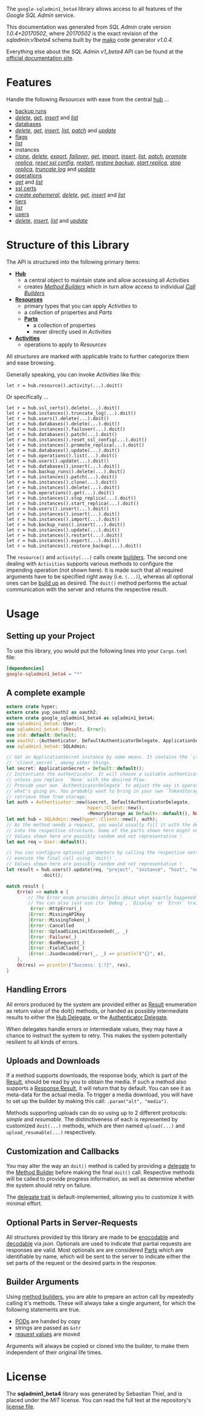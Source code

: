 <!---
DO NOT EDIT !
This file was generated automatically from 'src/mako/api/README.md.mako'
DO NOT EDIT !
-->
The `google-sqladmin1_beta4` library allows access to all features of the *Google SQL Admin* service.

This documentation was generated from *SQL Admin* crate version *1.0.4+20170502*, where *20170502* is the exact revision of the *sqladmin:v1beta4* schema built by the [mako](http://www.makotemplates.org/) code generator *v1.0.4*.

Everything else about the *SQL Admin* *v1_beta4* API can be found at the
[official documentation site](https://cloud.google.com/sql/docs/reference/latest).
# Features

Handle the following *Resources* with ease from the central [hub](https://docs.rs/google-sqladmin1_beta4/1.0.4+20170502/google_sqladmin1_beta4/struct.SQLAdmin.html) ... 

* [backup runs](https://docs.rs/google-sqladmin1_beta4/1.0.4+20170502/google_sqladmin1_beta4/struct.BackupRun.html)
 * [*delete*](https://docs.rs/google-sqladmin1_beta4/1.0.4+20170502/google_sqladmin1_beta4/struct.BackupRunDeleteCall.html), [*get*](https://docs.rs/google-sqladmin1_beta4/1.0.4+20170502/google_sqladmin1_beta4/struct.BackupRunGetCall.html), [*insert*](https://docs.rs/google-sqladmin1_beta4/1.0.4+20170502/google_sqladmin1_beta4/struct.BackupRunInsertCall.html) and [*list*](https://docs.rs/google-sqladmin1_beta4/1.0.4+20170502/google_sqladmin1_beta4/struct.BackupRunListCall.html)
* [databases](https://docs.rs/google-sqladmin1_beta4/1.0.4+20170502/google_sqladmin1_beta4/struct.Database.html)
 * [*delete*](https://docs.rs/google-sqladmin1_beta4/1.0.4+20170502/google_sqladmin1_beta4/struct.DatabaseDeleteCall.html), [*get*](https://docs.rs/google-sqladmin1_beta4/1.0.4+20170502/google_sqladmin1_beta4/struct.DatabaseGetCall.html), [*insert*](https://docs.rs/google-sqladmin1_beta4/1.0.4+20170502/google_sqladmin1_beta4/struct.DatabaseInsertCall.html), [*list*](https://docs.rs/google-sqladmin1_beta4/1.0.4+20170502/google_sqladmin1_beta4/struct.DatabaseListCall.html), [*patch*](https://docs.rs/google-sqladmin1_beta4/1.0.4+20170502/google_sqladmin1_beta4/struct.DatabasePatchCall.html) and [*update*](https://docs.rs/google-sqladmin1_beta4/1.0.4+20170502/google_sqladmin1_beta4/struct.DatabaseUpdateCall.html)
* [flags](https://docs.rs/google-sqladmin1_beta4/1.0.4+20170502/google_sqladmin1_beta4/struct.Flag.html)
 * [*list*](https://docs.rs/google-sqladmin1_beta4/1.0.4+20170502/google_sqladmin1_beta4/struct.FlagListCall.html)
* instances
 * [*clone*](https://docs.rs/google-sqladmin1_beta4/1.0.4+20170502/google_sqladmin1_beta4/struct.InstanceCloneCall.html), [*delete*](https://docs.rs/google-sqladmin1_beta4/1.0.4+20170502/google_sqladmin1_beta4/struct.InstanceDeleteCall.html), [*export*](https://docs.rs/google-sqladmin1_beta4/1.0.4+20170502/google_sqladmin1_beta4/struct.InstanceExportCall.html), [*failover*](https://docs.rs/google-sqladmin1_beta4/1.0.4+20170502/google_sqladmin1_beta4/struct.InstanceFailoverCall.html), [*get*](https://docs.rs/google-sqladmin1_beta4/1.0.4+20170502/google_sqladmin1_beta4/struct.InstanceGetCall.html), [*import*](https://docs.rs/google-sqladmin1_beta4/1.0.4+20170502/google_sqladmin1_beta4/struct.InstanceImportCall.html), [*insert*](https://docs.rs/google-sqladmin1_beta4/1.0.4+20170502/google_sqladmin1_beta4/struct.InstanceInsertCall.html), [*list*](https://docs.rs/google-sqladmin1_beta4/1.0.4+20170502/google_sqladmin1_beta4/struct.InstanceListCall.html), [*patch*](https://docs.rs/google-sqladmin1_beta4/1.0.4+20170502/google_sqladmin1_beta4/struct.InstancePatchCall.html), [*promote replica*](https://docs.rs/google-sqladmin1_beta4/1.0.4+20170502/google_sqladmin1_beta4/struct.InstancePromoteReplicaCall.html), [*reset ssl config*](https://docs.rs/google-sqladmin1_beta4/1.0.4+20170502/google_sqladmin1_beta4/struct.InstanceResetSslConfigCall.html), [*restart*](https://docs.rs/google-sqladmin1_beta4/1.0.4+20170502/google_sqladmin1_beta4/struct.InstanceRestartCall.html), [*restore backup*](https://docs.rs/google-sqladmin1_beta4/1.0.4+20170502/google_sqladmin1_beta4/struct.InstanceRestoreBackupCall.html), [*start replica*](https://docs.rs/google-sqladmin1_beta4/1.0.4+20170502/google_sqladmin1_beta4/struct.InstanceStartReplicaCall.html), [*stop replica*](https://docs.rs/google-sqladmin1_beta4/1.0.4+20170502/google_sqladmin1_beta4/struct.InstanceStopReplicaCall.html), [*truncate log*](https://docs.rs/google-sqladmin1_beta4/1.0.4+20170502/google_sqladmin1_beta4/struct.InstanceTruncateLogCall.html) and [*update*](https://docs.rs/google-sqladmin1_beta4/1.0.4+20170502/google_sqladmin1_beta4/struct.InstanceUpdateCall.html)
* [operations](https://docs.rs/google-sqladmin1_beta4/1.0.4+20170502/google_sqladmin1_beta4/struct.Operation.html)
 * [*get*](https://docs.rs/google-sqladmin1_beta4/1.0.4+20170502/google_sqladmin1_beta4/struct.OperationGetCall.html) and [*list*](https://docs.rs/google-sqladmin1_beta4/1.0.4+20170502/google_sqladmin1_beta4/struct.OperationListCall.html)
* [ssl certs](https://docs.rs/google-sqladmin1_beta4/1.0.4+20170502/google_sqladmin1_beta4/struct.SslCert.html)
 * [*create ephemeral*](https://docs.rs/google-sqladmin1_beta4/1.0.4+20170502/google_sqladmin1_beta4/struct.SslCertCreateEphemeralCall.html), [*delete*](https://docs.rs/google-sqladmin1_beta4/1.0.4+20170502/google_sqladmin1_beta4/struct.SslCertDeleteCall.html), [*get*](https://docs.rs/google-sqladmin1_beta4/1.0.4+20170502/google_sqladmin1_beta4/struct.SslCertGetCall.html), [*insert*](https://docs.rs/google-sqladmin1_beta4/1.0.4+20170502/google_sqladmin1_beta4/struct.SslCertInsertCall.html) and [*list*](https://docs.rs/google-sqladmin1_beta4/1.0.4+20170502/google_sqladmin1_beta4/struct.SslCertListCall.html)
* [tiers](https://docs.rs/google-sqladmin1_beta4/1.0.4+20170502/google_sqladmin1_beta4/struct.Tier.html)
 * [*list*](https://docs.rs/google-sqladmin1_beta4/1.0.4+20170502/google_sqladmin1_beta4/struct.TierListCall.html)
* [users](https://docs.rs/google-sqladmin1_beta4/1.0.4+20170502/google_sqladmin1_beta4/struct.User.html)
 * [*delete*](https://docs.rs/google-sqladmin1_beta4/1.0.4+20170502/google_sqladmin1_beta4/struct.UserDeleteCall.html), [*insert*](https://docs.rs/google-sqladmin1_beta4/1.0.4+20170502/google_sqladmin1_beta4/struct.UserInsertCall.html), [*list*](https://docs.rs/google-sqladmin1_beta4/1.0.4+20170502/google_sqladmin1_beta4/struct.UserListCall.html) and [*update*](https://docs.rs/google-sqladmin1_beta4/1.0.4+20170502/google_sqladmin1_beta4/struct.UserUpdateCall.html)




# Structure of this Library

The API is structured into the following primary items:

* **[Hub](https://docs.rs/google-sqladmin1_beta4/1.0.4+20170502/google_sqladmin1_beta4/struct.SQLAdmin.html)**
    * a central object to maintain state and allow accessing all *Activities*
    * creates [*Method Builders*](https://docs.rs/google-sqladmin1_beta4/1.0.4+20170502/google_sqladmin1_beta4/trait.MethodsBuilder.html) which in turn
      allow access to individual [*Call Builders*](https://docs.rs/google-sqladmin1_beta4/1.0.4+20170502/google_sqladmin1_beta4/trait.CallBuilder.html)
* **[Resources](https://docs.rs/google-sqladmin1_beta4/1.0.4+20170502/google_sqladmin1_beta4/trait.Resource.html)**
    * primary types that you can apply *Activities* to
    * a collection of properties and *Parts*
    * **[Parts](https://docs.rs/google-sqladmin1_beta4/1.0.4+20170502/google_sqladmin1_beta4/trait.Part.html)**
        * a collection of properties
        * never directly used in *Activities*
* **[Activities](https://docs.rs/google-sqladmin1_beta4/1.0.4+20170502/google_sqladmin1_beta4/trait.CallBuilder.html)**
    * operations to apply to *Resources*

All *structures* are marked with applicable traits to further categorize them and ease browsing.

Generally speaking, you can invoke *Activities* like this:

```Rust,ignore
let r = hub.resource().activity(...).doit()
```

Or specifically ...

```ignore
let r = hub.ssl_certs().delete(...).doit()
let r = hub.instances().truncate_log(...).doit()
let r = hub.users().delete(...).doit()
let r = hub.databases().delete(...).doit()
let r = hub.instances().failover(...).doit()
let r = hub.databases().patch(...).doit()
let r = hub.instances().reset_ssl_config(...).doit()
let r = hub.instances().promote_replica(...).doit()
let r = hub.databases().update(...).doit()
let r = hub.operations().list(...).doit()
let r = hub.users().update(...).doit()
let r = hub.databases().insert(...).doit()
let r = hub.backup_runs().delete(...).doit()
let r = hub.instances().patch(...).doit()
let r = hub.instances().clone(...).doit()
let r = hub.instances().delete(...).doit()
let r = hub.operations().get(...).doit()
let r = hub.instances().stop_replica(...).doit()
let r = hub.instances().start_replica(...).doit()
let r = hub.users().insert(...).doit()
let r = hub.instances().insert(...).doit()
let r = hub.instances().import(...).doit()
let r = hub.backup_runs().insert(...).doit()
let r = hub.instances().update(...).doit()
let r = hub.instances().restart(...).doit()
let r = hub.instances().export(...).doit()
let r = hub.instances().restore_backup(...).doit()
```

The `resource()` and `activity(...)` calls create [builders][builder-pattern]. The second one dealing with `Activities` 
supports various methods to configure the impending operation (not shown here). It is made such that all required arguments have to be 
specified right away (i.e. `(...)`), whereas all optional ones can be [build up][builder-pattern] as desired.
The `doit()` method performs the actual communication with the server and returns the respective result.

# Usage

## Setting up your Project

To use this library, you would put the following lines into your `Cargo.toml` file:

```toml
[dependencies]
google-sqladmin1_beta4 = "*"
```

## A complete example

```Rust
extern crate hyper;
extern crate yup_oauth2 as oauth2;
extern crate google_sqladmin1_beta4 as sqladmin1_beta4;
use sqladmin1_beta4::User;
use sqladmin1_beta4::{Result, Error};
use std::default::Default;
use oauth2::{Authenticator, DefaultAuthenticatorDelegate, ApplicationSecret, MemoryStorage};
use sqladmin1_beta4::SQLAdmin;

// Get an ApplicationSecret instance by some means. It contains the `client_id` and 
// `client_secret`, among other things.
let secret: ApplicationSecret = Default::default();
// Instantiate the authenticator. It will choose a suitable authentication flow for you, 
// unless you replace  `None` with the desired Flow.
// Provide your own `AuthenticatorDelegate` to adjust the way it operates and get feedback about 
// what's going on. You probably want to bring in your own `TokenStorage` to persist tokens and
// retrieve them from storage.
let auth = Authenticator::new(&secret, DefaultAuthenticatorDelegate,
                              hyper::Client::new(),
                              <MemoryStorage as Default>::default(), None);
let mut hub = SQLAdmin::new(hyper::Client::new(), auth);
// As the method needs a request, you would usually fill it with the desired information
// into the respective structure. Some of the parts shown here might not be applicable !
// Values shown here are possibly random and not representative !
let mut req = User::default();

// You can configure optional parameters by calling the respective setters at will, and
// execute the final call using `doit()`.
// Values shown here are possibly random and not representative !
let result = hub.users().update(req, "project", "instance", "host", "name")
             .doit();

match result {
    Err(e) => match e {
        // The Error enum provides details about what exactly happened.
        // You can also just use its `Debug`, `Display` or `Error` traits
         Error::HttpError(_)
        |Error::MissingAPIKey
        |Error::MissingToken(_)
        |Error::Cancelled
        |Error::UploadSizeLimitExceeded(_, _)
        |Error::Failure(_)
        |Error::BadRequest(_)
        |Error::FieldClash(_)
        |Error::JsonDecodeError(_, _) => println!("{}", e),
    },
    Ok(res) => println!("Success: {:?}", res),
}

```
## Handling Errors

All errors produced by the system are provided either as [Result](https://docs.rs/google-sqladmin1_beta4/1.0.4+20170502/google_sqladmin1_beta4/enum.Result.html) enumeration as return value of 
the doit() methods, or handed as possibly intermediate results to either the 
[Hub Delegate](https://docs.rs/google-sqladmin1_beta4/1.0.4+20170502/google_sqladmin1_beta4/trait.Delegate.html), or the [Authenticator Delegate](https://docs.rs/yup-oauth2/*/yup_oauth2/trait.AuthenticatorDelegate.html).

When delegates handle errors or intermediate values, they may have a chance to instruct the system to retry. This 
makes the system potentially resilient to all kinds of errors.

## Uploads and Downloads
If a method supports downloads, the response body, which is part of the [Result](https://docs.rs/google-sqladmin1_beta4/1.0.4+20170502/google_sqladmin1_beta4/enum.Result.html), should be
read by you to obtain the media.
If such a method also supports a [Response Result](https://docs.rs/google-sqladmin1_beta4/1.0.4+20170502/google_sqladmin1_beta4/trait.ResponseResult.html), it will return that by default.
You can see it as meta-data for the actual media. To trigger a media download, you will have to set up the builder by making
this call: `.param("alt", "media")`.

Methods supporting uploads can do so using up to 2 different protocols: 
*simple* and *resumable*. The distinctiveness of each is represented by customized 
`doit(...)` methods, which are then named `upload(...)` and `upload_resumable(...)` respectively.

## Customization and Callbacks

You may alter the way an `doit()` method is called by providing a [delegate](https://docs.rs/google-sqladmin1_beta4/1.0.4+20170502/google_sqladmin1_beta4/trait.Delegate.html) to the 
[Method Builder](https://docs.rs/google-sqladmin1_beta4/1.0.4+20170502/google_sqladmin1_beta4/trait.CallBuilder.html) before making the final `doit()` call. 
Respective methods will be called to provide progress information, as well as determine whether the system should 
retry on failure.

The [delegate trait](https://docs.rs/google-sqladmin1_beta4/1.0.4+20170502/google_sqladmin1_beta4/trait.Delegate.html) is default-implemented, allowing you to customize it with minimal effort.

## Optional Parts in Server-Requests

All structures provided by this library are made to be [enocodable](https://docs.rs/google-sqladmin1_beta4/1.0.4+20170502/google_sqladmin1_beta4/trait.RequestValue.html) and 
[decodable](https://docs.rs/google-sqladmin1_beta4/1.0.4+20170502/google_sqladmin1_beta4/trait.ResponseResult.html) via *json*. Optionals are used to indicate that partial requests are responses 
are valid.
Most optionals are are considered [Parts](https://docs.rs/google-sqladmin1_beta4/1.0.4+20170502/google_sqladmin1_beta4/trait.Part.html) which are identifiable by name, which will be sent to 
the server to indicate either the set parts of the request or the desired parts in the response.

## Builder Arguments

Using [method builders](https://docs.rs/google-sqladmin1_beta4/1.0.4+20170502/google_sqladmin1_beta4/trait.CallBuilder.html), you are able to prepare an action call by repeatedly calling it's methods.
These will always take a single argument, for which the following statements are true.

* [PODs][wiki-pod] are handed by copy
* strings are passed as `&str`
* [request values](https://docs.rs/google-sqladmin1_beta4/1.0.4+20170502/google_sqladmin1_beta4/trait.RequestValue.html) are moved

Arguments will always be copied or cloned into the builder, to make them independent of their original life times.

[wiki-pod]: http://en.wikipedia.org/wiki/Plain_old_data_structure
[builder-pattern]: http://en.wikipedia.org/wiki/Builder_pattern
[google-go-api]: https://github.com/google/google-api-go-client

# License
The **sqladmin1_beta4** library was generated by Sebastian Thiel, and is placed 
under the *MIT* license.
You can read the full text at the repository's [license file][repo-license].

[repo-license]: https://github.com/Byron/google-apis-rsblob/master/LICENSE.md
